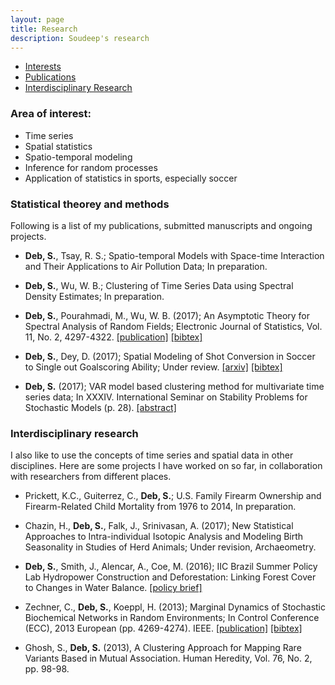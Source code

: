 ```yaml
---
layout: page
title: Research
description: Soudeep's research
---
```


<div class="navbar">
    <div class="navbar-inner">
        <ul class="nav">
            <li><a href="#interest">Interests</a></li>
            <li><a href="#articles">Publications</a></li>
            <li><a href="#others">Interdisciplinary Research</a></li>
        </ul>
    </div>
</div>

### <a name="interest"></a>Area of interest: 

- Time series 
- Spatial statistics 
- Spatio-temporal modeling 
- Inference for random processes
- Application of statistics in sports, especially soccer

### <a name="articles"></a>Statistical theorey and methods

Following is a list of my publications, submitted manuscripts and ongoing projects.

- **Deb, S.**, Tsay, R. S.; Spatio-temporal Models with Space-time Interaction and Their Applications to Air Pollution Data; In preparation. 

- **Deb, S.**, Wu, W. B.; Clustering of Time Series Data using Spectral Density Estimates; In preparation.

- **Deb, S.**, Pourahmadi, M., Wu, W. B. (2017); An Asymptotic Theory for Spectral Analysis of Random Fields;  Electronic Journal of Statistics, Vol. 11, No. 2, 4297-4322. [[publication]](https://projecteuclid.org/euclid.ejs/1510563632) [[bibtex]](https://scholar.googleusercontent.com/scholar.bib?q=info:JX5Fn-M7U2sJ:scholar.google.com/&output=citation&scisig=AAGBfm0AAAAAWhuoD1PJiiT5t-FFYrxU8gC-b5MOhiVs&scisf=4&ct=citation&cd=-1&hl=en)

- **Deb, S.**, Dey, D. (2017); Spatial Modeling of Shot Conversion in Soccer to Single out Goalscoring Ability; Under review. [[arxiv]](https://arxiv.org/abs/1702.05662) [[bibtex]](https://scholar.googleusercontent.com/scholar.bib?q=info:wrMoFuFT4hEJ:scholar.google.com/&output=citation&scisig=AAGBfm0AAAAAWhupGpNWq0QGbmTFjp886btXE3I3En45&scisf=4&ct=citation&cd=-1&hl=en)

- **Deb, S.** (2017); VAR model based clustering method for multivariate time series data; In XXXIV. International Seminar on Stability Problems for Stochastic Models (p. 28). [[abstract]](https://arato.inf.unideb.hu/isspsm2017/docs/abstbookb5_2017.pdf#page=40)

### <a name="others"></a>Interdisciplinary research

I also like to use the concepts of time series and spatial data in other disciplines. Here are some projects I have worked on so far, in collaboration with researchers from different places.

- Prickett, K.C., Guiterrez, C., **Deb, S.**; U.S. Family Firearm Ownership and Firearm-Related Child Mortality from 1976 to 2014, In preparation.

- Chazin, H., **Deb, S.**, Falk, J., Srinivasan, A. (2017); New Statistical Approaches to Intra-individual Isotopic Analysis and Modeling Birth Seasonality in Studies of Herd Animals; Under revision, Archaeometry.

- **Deb, S.**, Smith, J., Alencar, A., Coe, M. (2016); IIC Brazil Summer Policy Lab Hydropower Construction and Deforestation: Linking Forest Cover to Changes in Water Balance. [[policy brief]](http://whrc.org/wp-content/uploads/2016/09/PB_Hydropower_Construction_and_Deforestation.pdf)

- Zechner, C., **Deb, S.**, Koeppl, H. (2013); Marginal Dynamics of Stochastic Biochemical Networks in Random Environments; In Control Conference (ECC), 2013 European (pp. 4269-4274). IEEE. [[publication]](http://ieeexplore.ieee.org/xpls/icp.jsp?arnumber=6669606) [[bibtex]](https://scholar.googleusercontent.com/scholar.bib?q=info:pXP2EYLUcnsJ:scholar.google.com/&output=citation&scisig=AAGBfm0AAAAAWhupRSwCwrbkYCz5wEXFQJFuxQkNgYzp&scisf=4&ct=citation&cd=-1&hl=en)

- Ghosh, S., **Deb, S.** (2013), A Clustering Approach for Mapping Rare Variants Based in Mutual Association. Human Heredity, Vol. 76, No. 2, pp. 98-98. 


